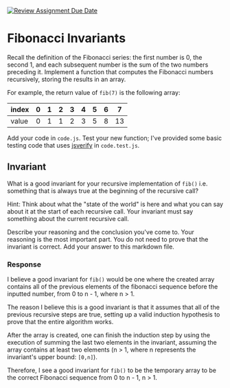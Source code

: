 [![Review Assignment Due Date](https://classroom.github.com/assets/deadline-readme-button-24ddc0f5d75046c5622901739e7c5dd533143b0c8e959d652212380cedb1ea36.svg)](https://classroom.github.com/a/rzkZS2Jf)
# Fibonacci Invariants

Recall the definition of the Fibonacci series: the first number is 0, the second
1, and each subsequent number is the sum of the two numbers preceding it.
Implement a function that computes the Fibonacci numbers recursively, storing
the results in an array.

For example, the return value of `fib(7)` is the following array:

| index |  0  |  1  |  2  |  3  |  4  |  5  |  6  |  7  |
| ----- | --- | --- | --- | --- | --- | --- | --- | --- |
| value |  0  |  1  |  1  |  2  |  3  |  5  |  8  |  13 |

Add your code in `code.js`. Test your new function; I've provided some basic
testing code that uses [jsverify](https://jsverify.github.io/) in
`code.test.js`.

## Invariant

What is a good invariant for your recursive implementation of `fib()`
i.e. something that is always true at the beginning of the recursive call?

Hint: Think about what the "state of the world" is here and what you can say
about it at the start of each recursive call. Your invariant must say something
about the current recursive call.

Describe your reasoning and the conclusion you've come to. Your reasoning is the
most important part. You do not need to prove that the invariant is correct. Add
your answer to this markdown file.

### Response

I believe a good invariant for `fib()` would be one where the created array contains
all of the previous elements of the fibonacci sequence before the inputted number,
from 0 to n - 1, where n > 1.

The reason I believe this is a good invariant is that it assumes that all of the
previous recursive steps are true, setting up a valid induction hypothesis to prove
that the entire algorithm works.

After the array is created, one can finish the induction step by using the execution of
summing the last two elements in the invariant, assuming the array contains at least two
elements (n > 1, where n represents the invariant's upper bound: `[0,n]`).

Therefore, I see a good invariant for `fib()` to be the temporary array to be the correct 
Fibonacci sequence from 0 to n - 1, n > 1.
